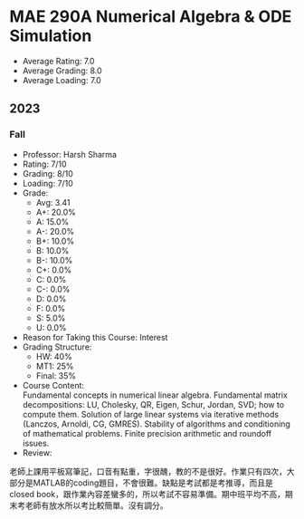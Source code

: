 # MAE 290A Numerical Algebra & ODE Simulation
- Average Rating: 7.0
- Average Grading: 8.0
- Average Loading: 7.0
## 2023
### Fall
- Professor: Harsh Sharma
- Rating: 7/10
- Grading: 8/10
- Loading: 7/10
- Grade:
  - Avg: 3.41
  - A+: 20.0%
  - A: 15.0%
  - A-: 20.0%
  - B+: 10.0%
  - B: 10.0%
  - B-: 10.0%
  - C+: 0.0%
  - C: 0.0%
  - C-: 0.0%
  - D: 0.0%
  - F: 0.0%
  - S: 5.0%
  - U: 0.0%
- Reason for Taking this Course: Interest
- Grading Structure:
  - HW: 40%
  - MT1: 25%
  - Final: 35%
- Course Content:  
Fundamental concepts in numerical linear algebra. Fundamental matrix decompositions: LU, Cholesky, QR, Eigen, Schur, Jordan, SVD; how to compute them. Solution of large linear systems via iterative methods (Lanczos, Arnoldi, CG, GMRES). Stability of algorithms and conditioning of mathematical problems. Finite precision arithmetic and roundoff issues.
- Review:  
<p>老師上課用平板寫筆記，口音有點重，字很醜，教的不是很好。作業只有四次，大部分是MATLAB的coding題目，不會很難。缺點是考試都是考推導，而且是closed book，跟作業內容差蠻多的，所以考試不容易準備。期中班平均不高，期末考老師有放水所以考比較簡單。沒有調分。</p>

